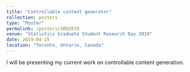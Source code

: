 ```yaml
---
title: "Controllable content generator"
collection: posters
type: "Poster"
permalink: /posters/SRD2019
venue: "Statistics Graduate Student Research Day 2019"
date: 2019-04-25
location: "Toronto, Ontario, Canada"
---
```


I will be presenting my current work on controllable content generation. 
